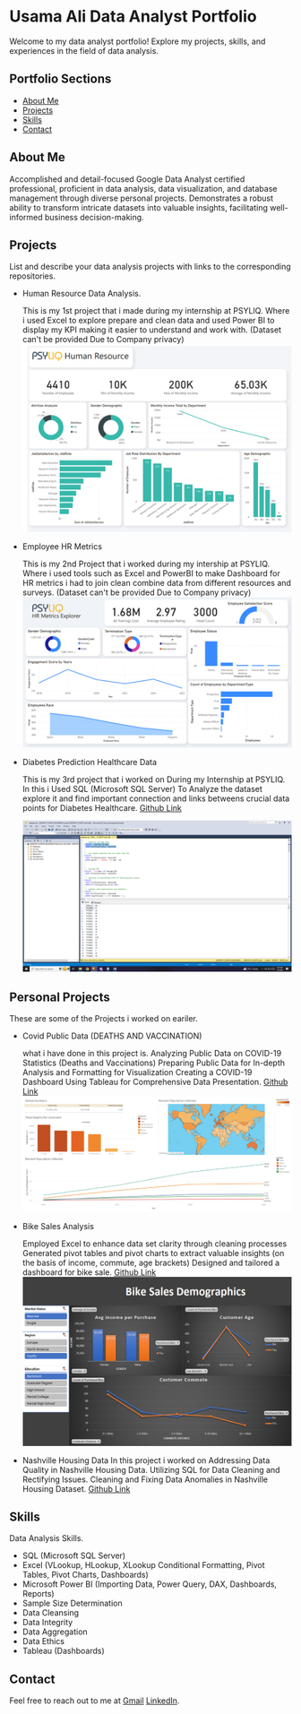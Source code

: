 
# Usama Ali Data Analyst Portfolio

Welcome to my data analyst portfolio! Explore my projects, skills, and experiences in the field of data analysis.

## Portfolio Sections
- [About Me](#about-me)
- [Projects](#projects)
- [Skills](#skills)
- [Contact](#contact)

## About Me
Accomplished and detail-focused Google Data Analyst certified professional, proficient in data analysis, data visualization, and database management through diverse personal projects. Demonstrates a robust ability to transform intricate datasets into valuable insights, facilitating well-informed business decision-making.

## Projects
List and describe your data analysis projects with links to the corresponding repositories.
- Human Resource Data Analysis.

  This is my 1st project that i made during my internship at PSYLIQ. Where i used Excel to explore prepare and clean data and used Power BI to display my KPI making it easier to understand and work with.
  (Dataset can't be provided Due to Company privacy) 
  ![Human Resource Data Analysis Project](DashboardHR1.png)
- Employee HR Metrics

  This is my 2nd Project that i worked during my intership at PSYLIQ. Where i used tools such as Excel and PowerBI to make Dashboard for HR metrics i had to join clean combine data from different resources and surveys.
   (Dataset can't be provided Due to Company privacy) 
  ![Employee HR Metrics Data Analysis Project](DashboardHR2.png)
- Diabetes Prediction Healthcare Data

  This is my 3rd project that i worked on During my Internship at PSYLIQ. In this i Used SQL (Microsoft SQL Server) To Analyze the dataset explore it and find important connection and links betweens crucial data points for Diabetes Healthcare.
  [Github Link](https://github.com/GlobalMid/Diabetes-Data-SQL-project-)

  ![Diabetes Prediction Healthcare Data](1sql.png)


## Personal Projects
  These are some of the Projects i worked on eariler.

- Covid Public Data (DEATHS AND VACCINATION)
 
  what i have done in this project is. Analyzing Public Data on COVID-19 Statistics (Deaths and Vaccinations) Preparing Public Data for In-depth Analysis and Formatting for Visualization Creating a COVID-19 Dashboard Using Tableau for Comprehensive Data Presentation.
  [Github Link](https://github.com/GlobalMid/Covid-Public-data-)
  ![Covid Public Data ](covidtab.png)

- Bike Sales Analysis

  Employed Excel to enhance data set clarity through cleaning processes Generated pivot tables and pivot charts to extract valuable insights (on the basis of income, commute, age brackets) Designed and tailored a dashboard for bike sale.
  [Github Link](https://github.com/GlobalMid/Covid-Public-data-)
  ![Bike Sales Analysis ](Bikesalesexcelproject.png)

- Nashville Housing Data
  In this project i worked on Addressing Data Quality in Nashville Housing Data. Utilizing SQL for Data Cleaning and Rectifying Issues. Cleaning and Fixing Data Anomalies in Nashville Housing Dataset.
  [Github Link](https://github.com/GlobalMid/Housing-Data-cleaning-)

## Skills
 Data Analysis Skills.
- SQL (Microsoft SQL Server)
- Excel (VLookup, HLookup, XLookup Conditional 
  Formatting, Pivot Tables, Pivot Charts, Dashboards)
- Microsoft Power BI (Importing Data, Power Query, 
  DAX, Dashboards, Reports)
- Sample Size Determination
- Data Cleansing
- Data Integrity 
- Data Aggregation
- Data Ethics
- Tableau (Dashboards)



## Contact
Feel free to reach out to me at [Gmail](mailto:usamakhan4254@gmail.com)    [LinkedIn](www.linkedin.com/in/usama-ali-analyst).
